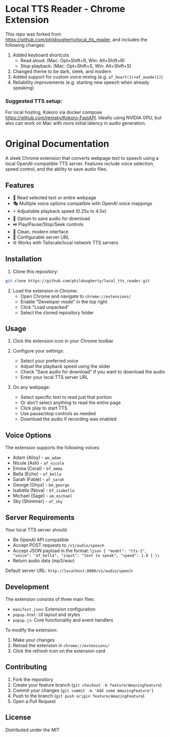 # Local TTS Reader - Chrome Extension
This repo was forked from https://github.com/phildougherty/local_tts_reader, and includes the following changes:
1. Added keyboard shortcuts
   - Read aloud: (Mac: Opt+Shift+R, Win: Alt+Shift+R)
   - Stop playback: (Mac: Opt+Shift+S, Win: Alt+Shift+S)
1. Changed theme to be dark, sleek, and modern
1. Added support for custom voice mixing (e.g. `af_heart(1)+af_aoede(1)`)
1. Reliability improvements (e.g. starting new speech when already speaking)

### Suggested TTS setup:
For local hosting, Kokoro via docker compose https://github.com/remsky/Kokoro-FastAPI. Ideally using NVIDIA GPU, but also can work on Mac with more initial latency in audio generation.

# Original Documentation

A sleek Chrome extension that converts webpage text to speech using a local OpenAI-compatible TTS server. Features include voice selection, speed control, and the ability to save audio files.


## Features

- 🎯 Read selected text or entire webpage
- 🎭 Multiple voice options compatible with OpenAI voice mappings
- ⚡ Adjustable playback speed (0.25x to 4.0x)
- 💾 Option to save audio for download
- ⏯️ Play/Pause/Stop/Seek controls
- 🎨 Clean, modern interface
- 🔧 Configurable server URL
- 🌐 Works with Tailscale/local network TTS servers

## Installation

1. Clone this repository:
```bash
git clone https://github.com/phildougherty/local_tts_reader.git
```

2. Load the extension in Chrome:
   - Open Chrome and navigate to `chrome://extensions/`
   - Enable "Developer mode" in the top right
   - Click "Load unpacked"
   - Select the cloned repository folder

## Usage

1. Click the extension icon in your Chrome toolbar
2. Configure your settings:
   - Select your preferred voice
   - Adjust the playback speed using the slider
   - Check "Save audio for download" if you want to download the audio
   - Enter your local TTS server URL

3. On any webpage:
   - Select specific text to read just that portion
   - Or don't select anything to read the entire page
   - Click play to start TTS
   - Use pause/stop controls as needed
   - Download the audio if recording was enabled

## Voice Options

The extension supports the following voices:
- Adam (Alloy) - `am_adam`
- Nicole (Ash) - `af_nicole`
- Emma (Coral) - `bf_emma`
- Bella (Echo) - `af_bella`
- Sarah (Fable) - `af_sarah`
- George (Onyx) - `bm_george`
- Isabella (Nova) - `bf_isabella`
- Michael (Sage) - `am_michael`
- Sky (Shimmer) - `af_sky`

## Server Requirements

Your local TTS server should:
- Be OpenAI API compatible
- Accept POST requests to `/v1/audio/speech`
- Accept JSON payload in the format:
\\```json
{
  "model": "tts-1",
  "voice": "af_bella",
  "input": "text to speak",
  "speed": 1.0
}
\\```
- Return audio data (mp3/wav)

Default server URL: `http://localhost:8000/v1/audio/speech`

## Development

The extension consists of three main files:
- `manifest.json`: Extension configuration
- `popup.html`: UI layout and styles
- `popup.js`: Core functionality and event handlers

To modify the extension:
1. Make your changes
2. Reload the extension in `chrome://extensions/`
3. Click the refresh icon on the extension card

## Contributing

1. Fork the repository
2. Create your feature branch (`git checkout -b feature/AmazingFeature`)
3. Commit your changes (`git commit -m 'Add some AmazingFeature'`)
4. Push to the branch (`git push origin feature/AmazingFeature`)
5. Open a Pull Request

## License

Distributed under the MIT
